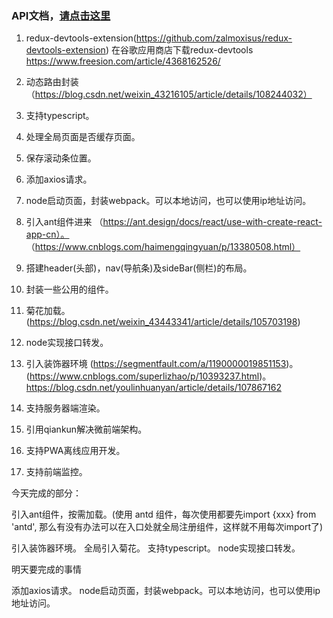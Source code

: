 
### API文档，<a href="https://github.com/tugenhua0707/react-collection/blob/master/react/reactStaging.md">请点击这里</a>

1. redux-devtools-extension(https://github.com/zalmoxisus/redux-devtools-extension)
   在谷歌应用商店下载redux-devtools   https://www.freesion.com/article/4368162526/
   
2. 动态路由封装（https://blog.csdn.net/weixin_43216105/article/details/108244032）
3. 支持typescript。
4. 处理全局页面是否缓存页面。
5. 保存滚动条位置。
6. 添加axios请求。
7. node启动页面，封装webpack。可以本地访问，也可以使用ip地址访问。
8. 引入ant组件进来
（https://ant.design/docs/react/use-with-create-react-app-cn）。
（https://www.cnblogs.com/haimengqingyuan/p/13380508.html）
9. 搭建header(头部)，nav(导航条)及sideBar(侧栏)的布局。
10. 封装一些公用的组件。
11. 菊花加载。(https://blog.csdn.net/weixin_43443341/article/details/105703198)
12. node实现接口转发。
13. 引入装饰器环境
(https://segmentfault.com/a/1190000019851153)。
(https://www.cnblogs.com/superlizhao/p/10393237.html)。
https://blog.csdn.net/youlinhuanyan/article/details/107867162

14. 支持服务器端渲染。
15. 引用qiankun解决微前端架构。
16. 支持PWA离线应用开发。
17. 支持前端监控。

今天完成的部分：

引入ant组件，按需加载。(使用 antd 组件，每次使用都要先import {xxx} from 'antd', 那么有没有办法可以在入口处就全局注册组件，这样就不用每次import了)

引入装饰器环境。
全局引入菊花。
支持typescript。
node实现接口转发。

明天要完成的事情

添加axios请求。
node启动页面，封装webpack。可以本地访问，也可以使用ip地址访问。

